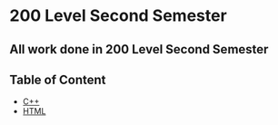 # 200 Level Second Semester

## All work done in 200 Level Second Semester

## Table of Content

- [C++](c++)
- [HTML](html)
